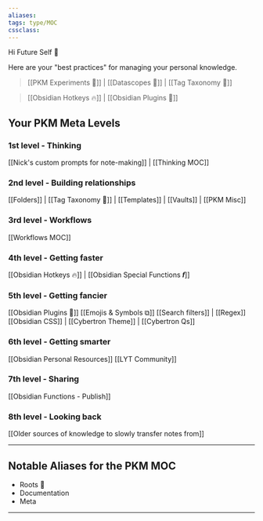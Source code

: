 ```yaml
---
aliases:
tags: type/MOC 
cssclass:
---
```


Hi Future Self 👋 

Here are your "best practices" for managing your personal knowledge. 

> [[PKM Experiments 🎨]] | [[Datascopes 🔬]] | [[Tag Taxonomy 🔖]]

> [[Obsidian Hotkeys 🔥]] | [[Obsidian Plugins 🔌]]

## Your PKM Meta Levels
### 1st level - Thinking
[[Nick's custom prompts for note-making]] | [[Thinking MOC]]

### 2nd level - Building relationships
[[Folders]] | [[Tag Taxonomy 🔖]] | [[Templates]] | [[Vaults]] | [[PKM Misc]]

### 3rd level - Workflows
[[Workflows MOC]] 

### 4th level - Getting faster 
[[Obsidian Hotkeys 🔥]] | [[Obsidian Special Functions 𝒇]]

### 5th level - Getting fancier
[[Obsidian Plugins 🔌]]
[[Emojis & Symbols ⧉]]
[[Search filters]] | [[Regex]]
[[Obsidian CSS]] | [[Cybertron Theme]] | [[Cybertron Qs]]

### 6th level - Getting smarter
[[Obsidian Personal Resources]]
[[LYT Community]]

### 7th level - Sharing
[[Obsidian Functions - Publish]]

### 8th level - Looking back
[[Older sources of knowledge to slowly transfer notes from]]


---
## Notable Aliases for the PKM MOC
- Roots 🍄 
- Documentation
- Meta


---




